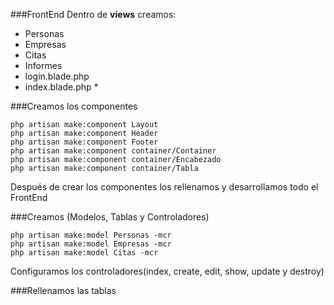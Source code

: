###FrontEnd
Dentro de **views** creamos:
- Personas
- Empresas
- Citas
- Informes
- login.blade.php
- index.blade.php *

###Creamos los componentes
```
php artisan make:component Layout
php artisan make:component Header
php artisan make:component Footer
php artisan make:component container/Container
php artisan make:component container/Encabezado
php artisan make:component container/Tabla
```

Después de crear los componentes los rellenamos y desarrollamos todo el FrontEnd

###Creamos (Modelos, Tablas y Controladores)
```
php artisan make:model Personas -mcr
php artisan make:model Empresas -mcr
php artisan make:model Citas -mcr
```
Configuramos los controladores(index, create, edit, show, update y destroy)

###Rellenamos las tablas

